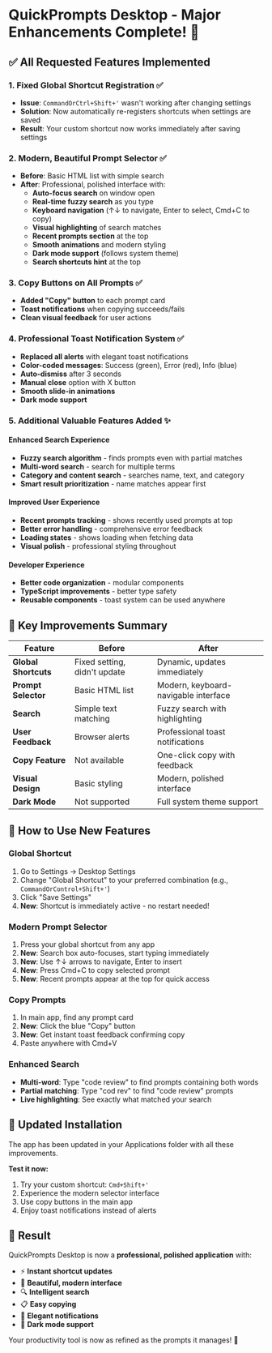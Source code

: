 # QuickPrompts Desktop - Major Enhancements Complete! 🚀

## ✅ **All Requested Features Implemented**

### 1. **Fixed Global Shortcut Registration** ✅
- **Issue**: `CommandOrCtrl+Shift+'` wasn't working after changing settings
- **Solution**: Now automatically re-registers shortcuts when settings are saved
- **Result**: Your custom shortcut now works immediately after saving settings

### 2. **Modern, Beautiful Prompt Selector** ✅
- **Before**: Basic HTML list with simple search
- **After**: Professional, polished interface with:
  - **Auto-focus search** on window open
  - **Real-time fuzzy search** as you type
  - **Keyboard navigation** (↑↓ to navigate, Enter to select, Cmd+C to copy)
  - **Visual highlighting** of search matches
  - **Recent prompts section** at the top
  - **Smooth animations** and modern styling
  - **Dark mode support** (follows system theme)
  - **Search shortcuts hint** at the top

### 3. **Copy Buttons on All Prompts** ✅
- **Added "Copy" button** to each prompt card
- **Toast notifications** when copying succeeds/fails
- **Clean visual feedback** for user actions

### 4. **Professional Toast Notification System** ✅
- **Replaced all alerts** with elegant toast notifications
- **Color-coded messages**: Success (green), Error (red), Info (blue)
- **Auto-dismiss** after 3 seconds
- **Manual close** option with X button
- **Smooth slide-in animations**
- **Dark mode support**

### 5. **Additional Valuable Features Added** ✨

#### Enhanced Search Experience
- **Fuzzy search algorithm** - finds prompts even with partial matches
- **Multi-word search** - search for multiple terms
- **Category and content search** - searches name, text, and category
- **Smart result prioritization** - name matches appear first

#### Improved User Experience
- **Recent prompts tracking** - shows recently used prompts at top
- **Better error handling** - comprehensive error feedback
- **Loading states** - shows loading when fetching data
- **Visual polish** - professional styling throughout

#### Developer Experience
- **Better code organization** - modular components
- **TypeScript improvements** - better type safety
- **Reusable components** - toast system can be used anywhere

## 🎯 **Key Improvements Summary**

| Feature | Before | After |
|---------|--------|-------|
| **Global Shortcuts** | Fixed setting, didn't update | Dynamic, updates immediately |
| **Prompt Selector** | Basic HTML list | Modern, keyboard-navigable interface |
| **Search** | Simple text matching | Fuzzy search with highlighting |
| **User Feedback** | Browser alerts | Professional toast notifications |
| **Copy Feature** | Not available | One-click copy with feedback |
| **Visual Design** | Basic styling | Modern, polished interface |
| **Dark Mode** | Not supported | Full system theme support |

## 🚀 **How to Use New Features**

### Global Shortcut
1. Go to Settings → Desktop Settings
2. Change "Global Shortcut" to your preferred combination (e.g., `CommandOrControl+Shift+'`)
3. Click "Save Settings"
4. **New**: Shortcut is immediately active - no restart needed!

### Modern Prompt Selector
1. Press your global shortcut from any app
2. **New**: Search box auto-focuses, start typing immediately
3. **New**: Use ↑↓ arrows to navigate, Enter to insert
4. **New**: Press Cmd+C to copy selected prompt
5. **New**: Recent prompts appear at the top for quick access

### Copy Prompts
1. In main app, find any prompt card
2. **New**: Click the blue "Copy" button
3. **New**: Get instant toast feedback confirming copy
4. Paste anywhere with Cmd+V

### Enhanced Search
- **Multi-word**: Type "code review" to find prompts containing both words
- **Partial matching**: Type "cod rev" to find "code review" prompts
- **Live highlighting**: See exactly what matched your search

## 📱 **Updated Installation**

The app has been updated in your Applications folder with all these improvements. 

**Test it now:**
1. Try your custom shortcut: `Cmd+Shift+'`
2. Experience the modern selector interface
3. Use copy buttons in the main app
4. Enjoy toast notifications instead of alerts

## 🎉 **Result**

QuickPrompts Desktop is now a **professional, polished application** with:
- ⚡ **Instant shortcut updates**
- 🎨 **Beautiful, modern interface** 
- 🔍 **Intelligent search**
- 📋 **Easy copying**
- 🔔 **Elegant notifications**
- 🌙 **Dark mode support**

Your productivity tool is now as refined as the prompts it manages! 🚀